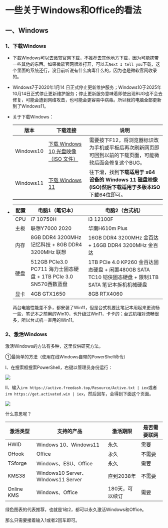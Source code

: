 # 一些关于Windows和Office的看法

## 一、Windows

### 1、下载Windows

- 下载Windows可以去微软官网下载，不推荐去其他地方下载，因为可能携带一些其他的东西。如果微软官网很难打开，可以去`Next I tell you`下载，这个里面的系统还行，没目前听说有什么病毒什么的，因为也是微软官网收录的。

- Windows7于2020年1月14 日正式停止更新维护服务；Windows10于2025年10月14日正式停止更新维护服务；停止更新服务意味着即使出现BUG也不会去修复，可能会遭到网络攻击，也可能会更容易中病毒。所以我的电脑全部更新到了Windows11。

- 关于下载Windows：

  | 版本      | 下载连接                                                     | 说明                                                         |
  | --------- | ------------------------------------------------------------ | ------------------------------------------------------------ |
  | Windows10 | [下载 Windows 10 光盘映像（ISO 文件）](https://www.microsoft.com/zh-cn/software-download/windows10ISO) | 需要按下F12，将浏览器标识改为手机或平板后再次刷新网页即可回到以前的下载页面，可能微软后面会修复这个BUG。 |
  | Windows11 | [下载 Windows 11](https://www.microsoft.com/zh-cn/software-download/windows11) | 往下滑，找到**下载适用于 x64 设备的 Windows 11 磁盘映像 (ISO)**然后下载**适用于多版本ISO**下载64位即可。 |

  

- | 配置 | 电脑1（笔记本）                                              | 电脑2（台式机）                                              |
  | ---- | ------------------------------------------------------------ | ------------------------------------------------------------ |
  | CPU  | i7 10750H                                                    | i3 12100F                                                    |
  | 主板 | 联想Y7000 2020                                               | 华南H610m Plus                                               |
  | 内存 | 8GB DDR4 3200MHz 记忆科技 + 8GB DDR4 3200MHz 联想            | 16GB DDR4 3200MHz 金百达 + 16GB DDR4 3200MHz 金百达          |
  | 硬盘 | 512GB PCIe3.0 PC711 海力士固态硬盘 + 1TB PCIe 3.0 SN570西数蓝盘 | 1TB PCIe 4.0 KP260 金百达固态硬盘 + 闲置480GB SATA TC10 铠侠固态硬盘 + 限制1TB SATA 笔记本拆机机械硬盘 |
  | 显卡 | 4GB GTX1650                                                  | 8GB RTX4060                                                  |

  两台电脑性能差不多，都安装了Win11，但是台式机要比笔记本用起来更流畅一些，笔记本之前用的Win10，也升级过Win11，卡卡的；台式机相对流畅很多，所以台式机一直用的Win11。



### 2、激活Windows

激活Windows的方法有多种，这里仅供研究方法。

①最简单的方法（使用在线Windows自带的PowerShell命令）

Ⅰ、在搜索框搜索PowerShell，右键以管理员身份运行：

![](https://active.freedash.top/Resource/Pic/20251026_001.png)

Ⅱ、输入`irm https://active.freedash.top/Resource/Active.txt | iex`或者`irm https://get.activated.win | iex`，然后回车，会得到下面这个页面。

![](https://active.freedash.top/Resource/Pic/20251026_002.png)

什么意思呢？

| 激活类型   | 支持的产品                         | 激活期限        | 是否需要联网 |
| ---------- | ---------------------------------- | --------------- | ------------ |
| HWID       | Windows 10、Windows11              | 永久            | 需要         |
| OHook      | Office                             | 永久            | 不需要       |
| TSforge    | Windows、ESU、Office               | 永久            | 需要         |
| KMS38      | Windows10 Server、WIndows11 Server | 直到2038年      | 不需要       |
| Online KMS | Windows、Office                    | 180天，可以续订 | 需要         |



绿色图表的代表推荐，也就是1和2，都可以永久激活Windows和Office。

那么只需要接着输入1或者2回车即可。







